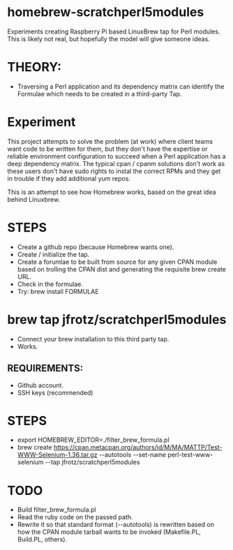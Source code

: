 # homebrew-scratchperl5modules
Experiments creating Raspberry Pi based LinuxBrew tap for Perl modules.  This is likely not real, but hopefully the model will give someone ideas.

# THEORY:
  - Traversing a Perl application and its dependency matrix can identify the Formulae which needs to be created in a third-party Tap.
  
# Experiment
This project attempts to solve the problem (at work) where client teams want code to be written for them, but they don't have the expertise or reliable environment configuration to succeed when a Perl application has a deep dependency matrix. The typical cpan / cpanm solutions don't work as these users don't have sudo rights to instal the correct RPMs and they get in trouble if they add additional yum repos.
  
This is an attempt to see how Homebrew works, based on the great idea behind Linuxbrew.
  
# STEPS
  - Create a github repo (because Homebrew wants one).
  - Create / initialize the tap.
  - Create a forumlae to be built from source for any given CPAN module based on trolling the CPAN dist and generating the requisite brew create URL.
  - Check in the formulae.
  - Try: brew install FORMULAE

# brew tap jfrotz/scratchperl5modules
- Connect your brew installation to this third party tap.
- Works.

## REQUIREMENTS:
  - Github account.
  - SSH keys (recommended)

# STEPS
  - export HOMEBREW_EDITOR=./filter_brew_formula.pl
  - brew create https://cpan.metacpan.org/authors/id/M/MA/MATTP/Test-WWW-Selenium-1.36.tar.gz --autotools --set-name perl-test-www-selenium --tap jfrotz/scratchperl5modules
  
# TODO
  - Build filter_brew_formula.pl
  - Read the ruby code on the passed path.
  - Rewrite it so that standard format (--autotools) is rewritten based on how the CPAN module tarball wants to be invoked (Makefile.PL, Build.PL, others).
  
